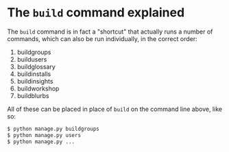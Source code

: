 # The `build` command explained

The `build` command is in fact a "shortcut" that actually runs a number of commands, which can also be run individually, in the correct order:

1. buildgroups
2. buildusers
3. buildglossary
4. buildinstalls
5. buildinsights
6. buildworkshop
7. buildblurbs

All of these can be placed in place of `build` on the command line above, like so:

```sh
$ python manage.py buildgroups
$ python manage.py users
$ python manage.py ...
```
